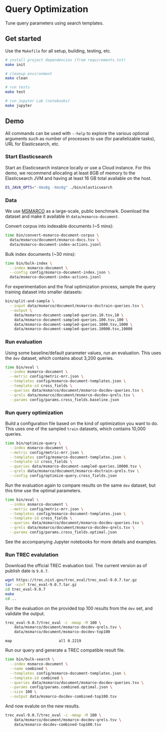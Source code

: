 # Query Optimization

Tune query parameters using search templates.

## Get started

Use the `Makefile` for all setup, building, testing, etc.

```bash
# install project dependencies (from requirements.txt)
make init

# cleanup environment
make clean

# run tests
make test

# run Jupyter Lab (notebooks)
make jupyter
```

## Demo

All commands can be used with `--help` to explore the various optional arguments such as number of processes to use (for parallelizable tasks), URL for Elasticsearch, etc.

### Start Elasticsearch

Start an Elasticsearch instance locally or use a Cloud instance. For this demo, we recommend allocating at least 8GB of memory to the Elasticsearch JVM and having at least 16 GB total available on the host.

```bash
ES_JAVA_OPTS="-Xmx8g -Xms8g" ./bin/elasticsearch
```

### Data

We use [MSMARCO](http://www.msmarco.org) as a large-scale, public benchmark. Download the dataset and make it available in `data/msmarco-document`.

Convert corpus into indexable documents (~5 mins):

```bash
time bin/convert-msmarco-document-corpus \
  data/msmarco/document/msmarco-docs.tsv \
  data/msmarco-document-index-actions.jsonl
```

Bulk index documents (~30 mins):

```bash
time bin/bulk-index \
  --index msmarco-document \
  --config config/msmarco-document-index.json \
  data/msmarco-document-index-actions.jsonl
```

For experimentation and the final optimization process, sample the query training dataset into smaller datasets:

```bash
bin/split-and-sample \
  --input data/msmarco/document/msmarco-doctrain-queries.tsv \
  --output \
    data/msmarco-document-sampled-queries.10.tsv,10 \
    data/msmarco-document-sampled-queries.100.tsv,100 \
    data/msmarco-document-sampled-queries.1000.tsv,1000 \
    data/msmarco-document-sampled-queries.10000.tsv,10000
```

### Run evaluation

Using some baseline/default parameter values, run an evaluation. This uses the `dev` dataset, which contains about 3,200 queries.

```bash
time bin/eval \
  --index msmarco-document \
  --metric config/metric-mrr.json \
  --templates config/msmarco-document-templates.json \
  --template-id cross_fields \
  --queries data/msmarco/document/msmarco-docdev-queries.tsv \
  --qrels data/msmarco/document/msmarco-docdev-qrels.tsv \
  --params config/params.cross_fields.baseline.json
```

### Run query optimization

Build a configuration file based on the kind of optimization you want to do. This uses one of the sampled `train` datasets, which contains 10,000 queries.

```bash
time bin/optimize-query \
  --index msmarco-document \
  --metric config/metric-mrr.json \
  --templates config/msmarco-document-templates.json \
  --template-id cross_fields \
  --queries data/msmarco-document-sampled-queries.10000.tsv \
  --qrels data/msmarco/document/msmarco-doctrain-qrels.tsv \
  --config config/optimize-query.cross_fields.json
```

Run the evaluation again to compare results on the same `dev` dataset, but this time use the optimal parameters.

```bash
time bin/eval \
  --index msmarco-document \
  --metric config/metric-mrr.json \
  --templates config/msmarco-document-templates.json \
  --template-id cross_fields \
  --queries data/msmarco/document/msmarco-docdev-queries.tsv \
  --qrels data/msmarco/document/msmarco-docdev-qrels.tsv \
  --params config/params.cross_fields.optimal.json
```

See the accompanying Jupyter notebooks for more details and examples.

### Run TREC evalulation

Download the official TREC evaluation tool. The current version as of publish date is `9.0.7`.

```bash
wget https://trec.nist.gov/trec_eval/trec_eval-9.0.7.tar.gz
tar -xzvf trec_eval-9.0.7.tar.gz
cd trec_eval-9.0.7
make
cd ..
```

Run the evaluation on the provided top 100 results from the `dev` set, and validate the output.

```bash
trec_eval-9.0.7/trec_eval -c -mmap -M 100 \
    data/msmarco/document/msmarco-docdev-qrels.tsv \
    data/msmarco/document/msmarco-docdev-top100
```

```
map                   	all	0.2219
```

Run our query and generate a TREC compatible result file.

```bash
time bin/bulk-search \
  --index msmarco-document \
  --name combined \
  --templates config/msmarco-document-templates.json \
  --template-id combined \
  --queries data/msmarco/document/msmarco-docdev-queries.tsv \
  --params config/params.combined.optimal.json \
  --size 100 \
  --output data/msmarco-docdev-combined-top100.tsv
```

And now evalute on the new results.

```bash
trec_eval-9.0.7/trec_eval -c -mmap -M 100 \
    data/msmarco/document/msmarco-docdev-qrels.tsv \
    data/msmarco-docdev-combined-top100.tsv
```
